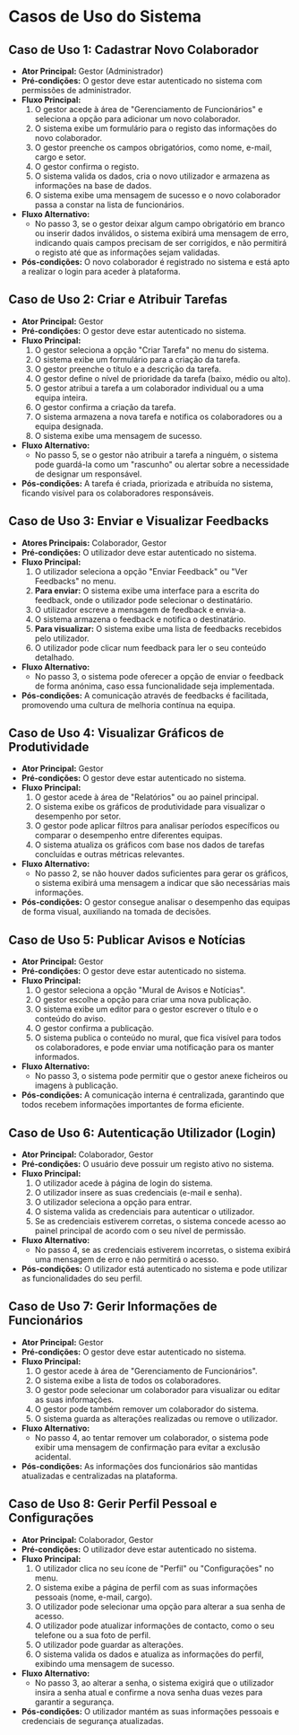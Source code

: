 # Casos de Uso do Sistema

## Caso de Uso 1: Cadastrar Novo Colaborador

- **Ator Principal:** Gestor (Administrador)
- **Pré-condições:** O gestor deve estar autenticado no sistema com permissões de administrador.
- **Fluxo Principal:**
    1. O gestor acede à área de "Gerenciamento de Funcionários" e seleciona a opção para adicionar um novo colaborador.
    2. O sistema exibe um formulário para o registo das informações do novo colaborador.
    3. O gestor preenche os campos obrigatórios, como nome, e-mail, cargo e setor.
    4. O gestor confirma o registo.
    5. O sistema valida os dados, cria o novo utilizador e armazena as informações na base de dados.
    6. O sistema exibe uma mensagem de sucesso e o novo colaborador passa a constar na lista de funcionários.
- **Fluxo Alternativo:**
    - No passo 3, se o gestor deixar algum campo obrigatório em branco ou inserir dados inválidos, o sistema exibirá uma mensagem de erro, indicando quais campos precisam de ser corrigidos, e não permitirá o registo até que as informações sejam validadas.
- **Pós-condições:** O novo colaborador é registrado no sistema e está apto a realizar o login para aceder à plataforma.

## Caso de Uso 2: Criar e Atribuir Tarefas

- **Ator Principal:** Gestor
- **Pré-condições:** O gestor deve estar autenticado no sistema.
- **Fluxo Principal:**
    1. O gestor seleciona a opção "Criar Tarefa" no menu do sistema.
    2. O sistema exibe um formulário para a criação da tarefa.
    3. O gestor preenche o título e a descrição da tarefa.
    4. O gestor define o nível de prioridade da tarefa (baixo, médio ou alto).
    5. O gestor atribui a tarefa a um colaborador individual ou a uma equipa inteira.
    6. O gestor confirma a criação da tarefa.
    7. O sistema armazena a nova tarefa e notifica os colaboradores ou a equipa designada.
    8. O sistema exibe uma mensagem de sucesso.
- **Fluxo Alternativo:**
    - No passo 5, se o gestor não atribuir a tarefa a ninguém, o sistema pode guardá-la como um "rascunho" ou alertar sobre a necessidade de designar um responsável.
- **Pós-condições:** A tarefa é criada, priorizada e atribuída no sistema, ficando visível para os colaboradores responsáveis.

## Caso de Uso 3: Enviar e Visualizar Feedbacks

- **Atores Principais:** Colaborador, Gestor
- **Pré-condições:** O utilizador deve estar autenticado no sistema.
- **Fluxo Principal:**
    1. O utilizador seleciona a opção "Enviar Feedback" ou "Ver Feedbacks" no menu.
    2. **Para enviar:** O sistema exibe uma interface para a escrita do feedback, onde o utilizador pode selecionar o destinatário.
    3. O utilizador escreve a mensagem de feedback e envia-a.
    4. O sistema armazena o feedback e notifica o destinatário.
    5. **Para visualizar:** O sistema exibe uma lista de feedbacks recebidos pelo utilizador.
    6. O utilizador pode clicar num feedback para ler o seu conteúdo detalhado.
- **Fluxo Alternativo:**
    - No passo 3, o sistema pode oferecer a opção de enviar o feedback de forma anónima, caso essa funcionalidade seja implementada.
- **Pós-condições:** A comunicação através de feedbacks é facilitada, promovendo uma cultura de melhoria contínua na equipa.

## Caso de Uso 4: Visualizar Gráficos de Produtividade

- **Ator Principal:** Gestor
- **Pré-condições:** O gestor deve estar autenticado no sistema.
- **Fluxo Principal:**
    1. O gestor acede à área de "Relatórios" ou ao painel principal.
    2. O sistema exibe os gráficos de produtividade para visualizar o desempenho por setor.
    3. O gestor pode aplicar filtros para analisar períodos específicos ou comparar o desempenho entre diferentes equipas.
    4. O sistema atualiza os gráficos com base nos dados de tarefas concluídas e outras métricas relevantes.
- **Fluxo Alternativo:**
    - No passo 2, se não houver dados suficientes para gerar os gráficos, o sistema exibirá uma mensagem a indicar que são necessárias mais informações.
- **Pós-condições:** O gestor consegue analisar o desempenho das equipas de forma visual, auxiliando na tomada de decisões.

## Caso de Uso 5: Publicar Avisos e Notícias

- **Ator Principal:** Gestor
- **Pré-condições:** O gestor deve estar autenticado no sistema.
- **Fluxo Principal:**
    1. O gestor seleciona a opção "Mural de Avisos e Notícias".
    2. O gestor escolhe a opção para criar uma nova publicação.
    3. O sistema exibe um editor para o gestor escrever o título e o conteúdo do aviso.
    4. O gestor confirma a publicação.
    5. O sistema publica o conteúdo no mural, que fica visível para todos os colaboradores, e pode enviar uma notificação para os manter informados.
- **Fluxo Alternativo:**
    - No passo 3, o sistema pode permitir que o gestor anexe ficheiros ou imagens à publicação.
- **Pós-condições:** A comunicação interna é centralizada, garantindo que todos recebem informações importantes de forma eficiente.

## Caso de Uso 6: Autenticação Utilizador (Login)

- **Ator Principal:** Colaborador, Gestor
- **Pré-condições:** O usuário deve possuir um registo ativo no sistema.
- **Fluxo Principal:**
    1. O utilizador acede à página de login do sistema.
    2. O utilizador insere as suas credenciais (e-mail e senha).
    3. O utilizador seleciona a opção para entrar.
    4. O sistema valida as credenciais para autenticar o utilizador.
    5. Se as credenciais estiverem corretas, o sistema concede acesso ao painel principal de acordo com o seu nível de permissão.
- **Fluxo Alternativo:**
    - No passo 4, se as credenciais estiverem incorretas, o sistema exibirá uma mensagem de erro e não permitirá o acesso.
- **Pós-condições:** O utilizador está autenticado no sistema e pode utilizar as funcionalidades do seu perfil.

## Caso de Uso 7: Gerir Informações de Funcionários

- **Ator Principal:** Gestor
- **Pré-condições:** O gestor deve estar autenticado no sistema.
- **Fluxo Principal:**
    1. O gestor acede à área de "Gerenciamento de Funcionários".
    2. O sistema exibe a lista de todos os colaboradores.
    3. O gestor pode selecionar um colaborador para visualizar ou editar as suas informações.
    4. O gestor pode também remover um colaborador do sistema.
    5. O sistema guarda as alterações realizadas ou remove o utilizador.
- **Fluxo Alternativo:**
    - No passo 4, ao tentar remover um colaborador, o sistema pode exibir uma mensagem de confirmação para evitar a exclusão acidental.
- **Pós-condições:** As informações dos funcionários são mantidas atualizadas e centralizadas na plataforma.

## Caso de Uso 8: Gerir Perfil Pessoal e Configurações

- **Ator Principal:** Colaborador, Gestor
- **Pré-condições:** O utilizador deve estar autenticado no sistema.
- **Fluxo Principal:**
    1. O utilizador clica no seu ícone de "Perfil" ou "Configurações" no menu.
    2. O sistema exibe a página de perfil com as suas informações pessoais (nome, e-mail, cargo).
    3. O utilizador pode selecionar uma opção para alterar a sua senha de acesso.
    4. O utilizador pode atualizar informações de contacto, como o seu telefone ou a sua foto de perfil.
    5. O utilizador pode guardar as alterações.
    6. O sistema valida os dados e atualiza as informações do perfil, exibindo uma mensagem de sucesso.
- **Fluxo Alternativo:**
    - No passo 3, ao alterar a senha, o sistema exigirá que o utilizador insira a senha atual e confirme a nova senha duas vezes para garantir a segurança.
- **Pós-condições:** O utilizador mantém as suas informações pessoais e credenciais de segurança atualizadas.
